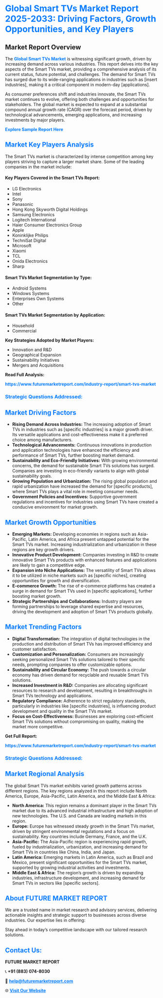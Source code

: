 <h1 style="color: #007BFF;">Global Smart TVs Market Report 2025-2033: Driving Factors, Growth Opportunities, and Key Players</h1>

<section id="overview">
<h2>Market Report Overview</h2>
<p>The <a href="https://www.futuremarketreport.com/industry-report/smart-tvs-market" style="color: #007BFF; text-decoration: none;"><strong>Global Smart TVs Market</strong></a> is witnessing significant growth, driven by increasing demand across various industries. This report delves into the key aspects of the Smart TVs market, providing a comprehensive analysis of its current status, future potential, and challenges. The demand for Smart TVs has surged due to its wide-ranging applications in industries such as [insert industries], making it a critical component in modern-day [applications].</p>
<p>As consumer preferences shift and industries innovate, the Smart TVs market continues to evolve, offering both challenges and opportunities for stakeholders. The global market is expected to expand at a substantial compound annual growth rate (CAGR) over the forecast period, driven by technological advancements, emerging applications, and increasing investments by major players.</p>
</section>

<section id="overview">
<p><a href="https://www.futuremarketreport.com/request-sample/reportId=76725" style="color: #007BFF; text-decoration: none;"><strong>Explore Sample Report Here</strong></a></p>
</section>

<section id="key-players">
<h2 style="color: #007BFF;">Market Key Players Analysis</h2>
<p>The Smart TVs market is characterized by intense competition among key players striving to capture a larger market share. Some of the leading companies in the market include:</p>
<h4>Key Players Covered in the Smart TVs Report:</h4>
<ul><li>LG Electronics</li><li>Intel</li><li>Sony</li><li>Panasonic</li><li>Hong Kong Skyworth Digital Holdings</li><li>Samsung Electronics</li><li>Logitech International</li><li>Haier Consumer Electronics Group</li><li>Apple</li><li>Koninklijke Philips</li><li>TechniSat Digital</li><li>Microsoft</li><li>Xiaomi</li><li>TCL</li><li>Onida Electronics</li><li>Sharp</li></ul>
<h4>Smart TVs Market Segmentation by Type:</h4>
<ul><li>Android Systems</li><li>Windows Systems</li><li>Enterprises Own Systems</li><li>Other</li></ul>

<h4>Smart TVs Market Segmentation by Application:</h4>
<ul><li>Household</li><li>Commercial</li></ul>
<p><strong>Key Strategies Adopted by Market Players:</strong></p>
<ul>
<li>Innovation and R&D</li>
<li>Geographical Expansion</li>
<li>Sustainability Initiatives</li>
<li>Mergers and Acquisitions</li>
</ul>
</section>

<section>
<p><strong>Read Full Analysis: </strong></p><a href="https://www.futuremarketreport.com/industry-report/smart-tvs-market" style="color: #007BFF; text-decoration: none;"><strong>https://www.futuremarketreport.com/industry-report/smart-tvs-market</strong></a>
<h3 style="color: #007BFF;">Strategic Questions Addressed:</h3>
</section>

<section id="driving-factors">
<h2 style="color: #007BFF;">Market Driving Factors</h2>
<ul>
<li><strong>Rising Demand Across Industries:</strong> The increasing adoption of Smart TVs in industries such as [specific industries] is a major growth driver. Its versatile applications and cost-effectiveness make it a preferred choice among manufacturers.</li>
<li><strong>Technological Advancements:</strong> Continuous innovations in production and application technologies have enhanced the efficiency and performance of Smart TVs, further boosting market demand.</li>
<li><strong>Sustainability and Eco-Friendly Initiatives:</strong> With growing environmental concerns, the demand for sustainable Smart TVs solutions has surged. Companies are investing in eco-friendly variants to align with global sustainability goals.</li>
<li><strong>Growing Population and Urbanization:</strong> The rising global population and rapid urbanization have increased the demand for [specific products], where Smart TVs plays a vital role in meeting consumer needs.</li>
<li><strong>Government Policies and Incentives:</strong> Supportive government regulations and incentives for industries using Smart TVs have created a conducive environment for market growth.</li>
</ul>
</section>

<section id="growth-opportunities">
<h2 style="color: #007BFF;">Market Growth Opportunities</h2>
<ul>
<li><strong>Emerging Markets:</strong> Developing economies in regions such as Asia-Pacific, Latin America, and Africa present untapped potential for the Smart TVs market. Increasing industrialization and urbanization in these regions are key growth drivers.</li>
<li><strong>Innovative Product Development:</strong> Companies investing in R&D to create innovative Smart TVs products with enhanced features and applications are likely to gain a competitive edge.</li>
<li><strong>Expansion into Niche Applications:</strong> The versatility of Smart TVs allows it to be utilized in niche markets such as [specific niches], creating opportunities for growth and diversification.</li>
<li><strong>E-commerce Growth:</strong> The rise of e-commerce platforms has created a surge in demand for Smart TVs used in [specific applications], further boosting market growth.</li>
<li><strong>Strategic Partnerships and Collaborations:</strong> Industry players are forming partnerships to leverage shared expertise and resources, driving the development and adoption of Smart TVs products globally.</li>
</ul>
</section>

<section id="trending-factors">
<h2 style="color: #007BFF;">Market Trending Factors</h2>
<ul>
<li><strong>Digital Transformation:</strong> The integration of digital technologies in the production and distribution of Smart TVs has improved efficiency and customer satisfaction.</li>
<li><strong>Customization and Personalization:</strong> Consumers are increasingly seeking personalized Smart TVs solutions tailored to their specific needs, prompting companies to offer customizable options.</li>
<li><strong>Sustainability and Circular Economy:</strong> The push towards a circular economy has driven demand for recyclable and reusable Smart TVs solutions.</li>
<li><strong>Increased Investment in R&D:</strong> Companies are allocating significant resources to research and development, resulting in breakthroughs in Smart TVs technology and applications.</li>
<li><strong>Regulatory Compliance:</strong> Adherence to strict regulatory standards, particularly in industries like [specific industries], is influencing product development and quality in the Smart TVs market.</li>
<li><strong>Focus on Cost-Effectiveness:</strong> Businesses are exploring cost-efficient Smart TVs solutions without compromising on quality, making the market more competitive.</li>
</ul>
</section>

<section>
<p><strong>Get Full Report: </strong></p><a href="https://www.futuremarketreport.com/industry-report/smart-tvs-market" style="color: #007BFF; text-decoration: none;"><strong>https://www.futuremarketreport.com/industry-report/smart-tvs-market</strong></a>
<h3 style="color: #007BFF;">Strategic Questions Addressed:</h3>
</section>


<section id="regional-analysis">
<h2 style="color: #007BFF;">Market Regional Analysis</h2>
<p>The global Smart TVs market exhibits varied growth patterns across different regions. The key regions analyzed in this report include North America, Europe, Asia-Pacific, Latin America, and the Middle East & Africa:</p>
<ul>
<li><strong>North America:</strong> This region remains a dominant player in the Smart TVs market due to its advanced industrial infrastructure and high adoption of new technologies. The U.S. and Canada are leading markets in this region.</li>
<li><strong>Europe:</strong> Europe has witnessed steady growth in the Smart TVs market, driven by stringent environmental regulations and a focus on sustainability. Key countries include Germany, France, and the U.K.</li>
<li><strong>Asia-Pacific:</strong> The Asia-Pacific region is experiencing rapid growth, fueled by industrialization, urbanization, and increasing demand for Smart TVs in countries like China, India, and Japan.</li>
<li><strong>Latin America:</strong> Emerging markets in Latin America, such as Brazil and Mexico, present significant opportunities for the Smart TVs market, supported by growing industrial activities and investments.</li>
<li><strong>Middle East & Africa:</strong> The region’s growth is driven by expanding industries, infrastructure development, and increasing demand for Smart TVs in sectors like [specific sectors].</li>
</ul>
</section>

<footer>
<h2 style="color: #007BFF;">About FUTURE MARKET REPORT</h2>
<p>We are a trusted name in market research and advisory services, delivering actionable insights and strategic support to businesses across diverse industries. Our expertise lies in offering:</p>

<p>Stay ahead in today’s competitive landscape with our tailored research solutions.</p>

<h2 style="color: #007BFF;">Contact Us:</h2>
<p><strong>FUTURE MARKET REPORT</strong></p>
<p>📞 <strong>+91 (883) 074-8030</strong></p>
<p>📧 <strong><a href="mailto:help@futuremarketreport.com" style="color: #007BFF;">help@futuremarketreport.com</a></strong></p>
<p>🌐 <strong><a href="https://www.futuremarketreport.com/" style="color: #007BFF;">Visit Our Website</a></strong></p>
</footer>
